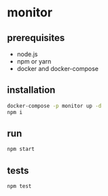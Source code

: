 # monitor

## prerequisites

 * node.js
 * npm or yarn
 * docker and docker-compose

## installation

```sh
docker-compose -p monitor up -d
npm i
```

## run

```sh
npm start
```

## tests

```sh
npm test
```